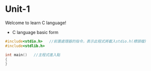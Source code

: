 # Unit-1
Welcome to learn C language!
- C language basic form
```C
#include<stdio.h>   //前置處理器的指令，表示此程式將載入stdio.h(標頭檔)
#include<stdlib.h>

int main()   //主程式進入點
{
}
```
